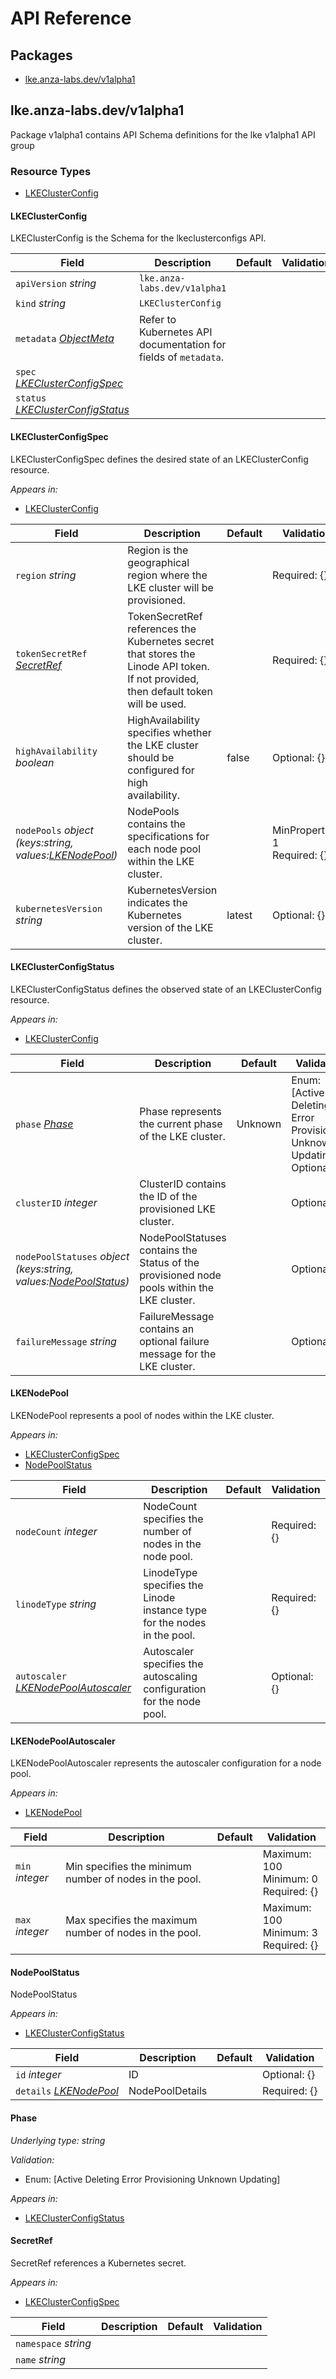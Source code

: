 # API Reference

## Packages
- [lke.anza-labs.dev/v1alpha1](#lkeanza-labsdevv1alpha1)


## lke.anza-labs.dev/v1alpha1

Package v1alpha1 contains API Schema definitions for the lke v1alpha1 API group

### Resource Types
- [LKEClusterConfig](#lkeclusterconfig)



#### LKEClusterConfig



LKEClusterConfig is the Schema for the lkeclusterconfigs API.





| Field | Description | Default | Validation |
| --- | --- | --- | --- |
| `apiVersion` _string_ | `lke.anza-labs.dev/v1alpha1` | | |
| `kind` _string_ | `LKEClusterConfig` | | |
| `metadata` _[ObjectMeta](https://kubernetes.io/docs/reference/generated/kubernetes-api/v1.30/#objectmeta-v1-meta)_ | Refer to Kubernetes API documentation for fields of `metadata`. |  |  |
| `spec` _[LKEClusterConfigSpec](#lkeclusterconfigspec)_ |  |  |  |
| `status` _[LKEClusterConfigStatus](#lkeclusterconfigstatus)_ |  |  |  |


#### LKEClusterConfigSpec



LKEClusterConfigSpec defines the desired state of an LKEClusterConfig resource.



_Appears in:_
- [LKEClusterConfig](#lkeclusterconfig)

| Field | Description | Default | Validation |
| --- | --- | --- | --- |
| `region` _string_ | Region is the geographical region where the LKE cluster will be provisioned. |  | Required: {} <br /> |
| `tokenSecretRef` _[SecretRef](#secretref)_ | TokenSecretRef references the Kubernetes secret that stores the Linode API token.<br />If not provided, then default token will be used. |  | Required: {} <br /> |
| `highAvailability` _boolean_ | HighAvailability specifies whether the LKE cluster should be configured for high<br />availability. | false | Optional: {} <br /> |
| `nodePools` _object (keys:string, values:[LKENodePool](#lkenodepool))_ | NodePools contains the specifications for each node pool within the LKE cluster. |  | MinProperties: 1 <br />Required: {} <br /> |
| `kubernetesVersion` _string_ | KubernetesVersion indicates the Kubernetes version of the LKE cluster. | latest | Optional: {} <br /> |


#### LKEClusterConfigStatus



LKEClusterConfigStatus defines the observed state of an LKEClusterConfig resource.



_Appears in:_
- [LKEClusterConfig](#lkeclusterconfig)

| Field | Description | Default | Validation |
| --- | --- | --- | --- |
| `phase` _[Phase](#phase)_ | Phase represents the current phase of the LKE cluster. | Unknown | Enum: [Active Deleting Error Provisioning Unknown Updating] <br />Optional: {} <br /> |
| `clusterID` _integer_ | ClusterID contains the ID of the provisioned LKE cluster. |  | Optional: {} <br /> |
| `nodePoolStatuses` _object (keys:string, values:[NodePoolStatus](#nodepoolstatus))_ | NodePoolStatuses contains the Status of the provisioned node pools within the LKE cluster. |  | Optional: {} <br /> |
| `failureMessage` _string_ | FailureMessage contains an optional failure message for the LKE cluster. |  | Optional: {} <br /> |


#### LKENodePool



LKENodePool represents a pool of nodes within the LKE cluster.



_Appears in:_
- [LKEClusterConfigSpec](#lkeclusterconfigspec)
- [NodePoolStatus](#nodepoolstatus)

| Field | Description | Default | Validation |
| --- | --- | --- | --- |
| `nodeCount` _integer_ | NodeCount specifies the number of nodes in the node pool. |  | Required: {} <br /> |
| `linodeType` _string_ | LinodeType specifies the Linode instance type for the nodes in the pool. |  | Required: {} <br /> |
| `autoscaler` _[LKENodePoolAutoscaler](#lkenodepoolautoscaler)_ | Autoscaler specifies the autoscaling configuration for the node pool. |  | Optional: {} <br /> |


#### LKENodePoolAutoscaler



LKENodePoolAutoscaler represents the autoscaler configuration for a node pool.



_Appears in:_
- [LKENodePool](#lkenodepool)

| Field | Description | Default | Validation |
| --- | --- | --- | --- |
| `min` _integer_ | Min specifies the minimum number of nodes in the pool. |  | Maximum: 100 <br />Minimum: 0 <br />Required: {} <br /> |
| `max` _integer_ | Max specifies the maximum number of nodes in the pool. |  | Maximum: 100 <br />Minimum: 3 <br />Required: {} <br /> |


#### NodePoolStatus



NodePoolStatus



_Appears in:_
- [LKEClusterConfigStatus](#lkeclusterconfigstatus)

| Field | Description | Default | Validation |
| --- | --- | --- | --- |
| `id` _integer_ | ID |  | Optional: {} <br /> |
| `details` _[LKENodePool](#lkenodepool)_ | NodePoolDetails |  | Required: {} <br /> |


#### Phase

_Underlying type:_ _string_



_Validation:_
- Enum: [Active Deleting Error Provisioning Unknown Updating]

_Appears in:_
- [LKEClusterConfigStatus](#lkeclusterconfigstatus)



#### SecretRef



SecretRef references a Kubernetes secret.



_Appears in:_
- [LKEClusterConfigSpec](#lkeclusterconfigspec)

| Field | Description | Default | Validation |
| --- | --- | --- | --- |
| `namespace` _string_ |  |  |  |
| `name` _string_ |  |  |  |


